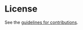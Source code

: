# License

See the
[guidelines for contributions](https://github.com/britram/draft-iab-internet-consolidation/blob/master/CONTRIBUTING.md).
